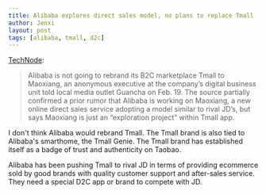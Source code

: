 ```yaml
---
title: Alibaba explores direct sales model, no plans to replace Tmall
author: Jenxi
layout: post
tags: [alibaba, tmall, d2c]
---
```

[TechNode](https://technode.com/2022/02/21/alibaba-exec-confirms-exploration-of-direct-sales-model-but-no-plans-to-replace-tmall/):

> Alibaba is not going to rebrand its B2C marketplace Tmall to Maoxiang, an anonymous executive at the company’s digital business unit told local media outlet Guancha on Feb. 19. The source partially confirmed a prior rumor that Alibaba is working on Maoxiang, a new online direct sales service adopting a model similar to rival JD’s, but says Maoxiang is just an “exploration project” within Tmall app.

I don't think Alibaba would rebrand Tmall. The Tmall brand is also tied to Alibaba's smarthome, the Tmall Genie. The Tmall brand has established itself as a badge of trust and authenticity on Taobao.

Alibaba has been pushing Tmall to rival JD in terms of providing ecommerce sold by good brands with quality customer support and after-sales service. They need a special D2C app or brand to compete with JD.